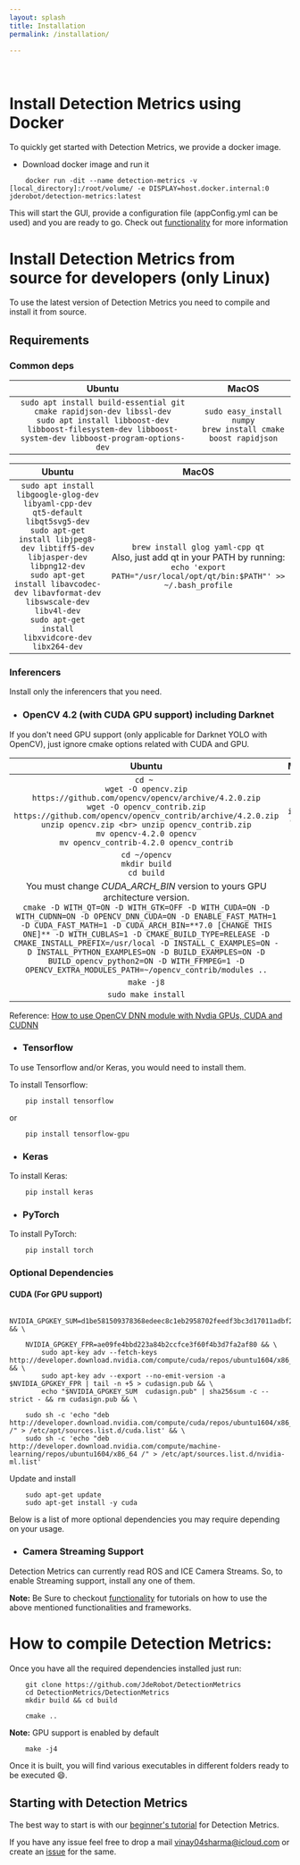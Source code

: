 ```yaml
---
layout: splash
title: Installation
permalink: /installation/

---
```

<br>

# Install Detection Metrics using Docker

To quickly get started with Detection Metrics, we provide a docker image.

* Download docker image and run it
```
    docker run -dit --name detection-metrics -v [local_directory]:/root/volume/ -e DISPLAY=host.docker.internal:0 jderobot/detection-metrics:latest
```

This will start the GUI, provide a configuration file (appConfig.yml can be used) and you are ready to go. Check out [functionality](/functionality/detector) for more information



# Install Detection Metrics from source for developers (only Linux)
 
To use the latest version of Detection Metrics you need to compile and install it from source.

## Requirements

### Common deps


| Ubuntu   |      MacOS      |  
|:-------------:|:-------------:|
| `sudo apt install build-essential git cmake rapidjson-dev libssl-dev` <br> `sudo apt install libboost-dev libboost-filesystem-dev libboost-system-dev libboost-program-options-dev` | `sudo easy_install numpy` <br> `brew install cmake boost rapidjson` | 
       

| Ubuntu   |      MacOS      |  
|:-------------:|:-------------:|
| `sudo apt install libgoogle-glog-dev libyaml-cpp-dev qt5-default libqt5svg5-dev` <br> `sudo apt-get install libjpeg8-dev libtiff5-dev libjasper-dev libpng12-dev` <br> `sudo apt-get install libavcodec-dev libavformat-dev libswscale-dev libv4l-dev` <br> `sudo apt-get install libxvidcore-dev libx264-dev` |    `brew install glog yaml-cpp qt` <br> Also, just add qt in your PATH by running: <br> `echo 'export PATH="/usr/local/opt/qt/bin:$PATH"' >> ~/.bash_profile`   |


### Inferencers

Install only the inferencers that you need.

* ### OpenCV 4.2 (with CUDA GPU support) including Darknet

If you don't need GPU support (only applicable for Darknet YOLO with OpenCV), just ignore cmake options related with CUDA and GPU.

| Ubuntu   |      MacOS      |  
|:-------------:|:-------------:|
| `cd ~ `<br> `wget -O opencv.zip https://github.com/opencv/opencv/archive/4.2.0.zip` <br> `wget -O opencv_contrib.zip https://github.com/opencv/opencv_contrib/archive/4.2.0.zip` <br> `unzip opencv.zip <br> unzip opencv_contrib.zip` <br> `mv opencv-4.2.0 opencv` <br> `mv opencv_contrib-4.2.0 opencv_contrib` | `brew install opencv` |
| `cd ~/opencv` <br> `mkdir build` <br> `cd build` | |
|  You must change *CUDA_ARCH_BIN* version to yours GPU architecture version. <br> `cmake -D WITH_QT=ON -D WITH_GTK=OFF -D WITH_CUDA=ON -D WITH_CUDNN=ON -D OPENCV_DNN_CUDA=ON -D ENABLE_FAST_MATH=1 -D CUDA_FAST_MATH=1 -D CUDA_ARCH_BIN=**7.0 [CHANGE THIS ONE]** -D WITH_CUBLAS=1 -D CMAKE_BUILD_TYPE=RELEASE -D CMAKE_INSTALL_PREFIX=/usr/local -D INSTALL_C_EXAMPLES=ON -D INSTALL_PYTHON_EXAMPLES=ON -D BUILD_EXAMPLES=ON -D BUILD_opencv_python2=ON -D WITH_FFMPEG=1 -D OPENCV_EXTRA_MODULES_PATH=~/opencv_contrib/modules ..` | |
| `make -j8` | |
| `sudo make install` | |

Reference: [How to use OpenCV DNN module with Nvdia GPUs, CUDA and CUDNN](https://www.pyimagesearch.com/2020/02/03/how-to-use-opencvs-dnn-module-with-nvidia-gpus-cuda-and-cudnn/)

* ### Tensorflow 

To use Tensorflow and/or Keras, you would need to install them.

To install Tensorflow:
```
    pip install tensorflow
```
or

```
    pip install tensorflow-gpu
```

* ### Keras 

To install Keras:
```
    pip install keras
```

* ### PyTorch 


To install PyTorch:
```
    pip install torch
```


### Optional Dependencies

#### CUDA (For GPU support)

```
    NVIDIA_GPGKEY_SUM=d1be581509378368edeec8c1eb2958702feedf3bc3d17011adbf24efacce4ab5 && \

    NVIDIA_GPGKEY_FPR=ae09fe4bbd223a84b2ccfce3f60f4b3d7fa2af80 && \
        sudo apt-key adv --fetch-keys http://developer.download.nvidia.com/compute/cuda/repos/ubuntu1604/x86_64/7fa2af80.pub && \
        sudo apt-key adv --export --no-emit-version -a $NVIDIA_GPGKEY_FPR | tail -n +5 > cudasign.pub && \
        echo "$NVIDIA_GPGKEY_SUM  cudasign.pub" | sha256sum -c --strict - && rm cudasign.pub && \

    sudo sh -c 'echo "deb http://developer.download.nvidia.com/compute/cuda/repos/ubuntu1604/x86_64 /" > /etc/apt/sources.list.d/cuda.list' && \
    sudo sh -c 'echo "deb http://developer.download.nvidia.com/compute/machine-learning/repos/ubuntu1604/x86_64 /" > /etc/apt/sources.list.d/nvidia-ml.list'
```

Update and install

```
    sudo apt-get update
    sudo apt-get install -y cuda
```

Below is a list of more optional dependencies you may require depending on your usage.

* ### Camera Streaming Support
Detection Metrics can currently read ROS and ICE Camera Streams. So, to enable Streaming support, install any one of them.


**Note:** Be Sure to checkout [functionality](../functionality/command_line_application) for tutorials on how to use the above mentioned functionalities and frameworks.  

# How to compile Detection Metrics:

Once you have all the required dependencies installed just run:

```
    git clone https://github.com/JdeRobot/DetectionMetrics
    cd DetectionMetrics/DetectionMetrics
    mkdir build && cd build
```
```
    cmake ..
```
**Note:** GPU support is enabled by default
```
    make -j4
```

Once it is built, you will find various executables in different folders ready to be executed :smile:.

## Starting with Detection Metrics
The best way to start is with our [beginner's tutorial](../resources/tutorial/) for Detection Metrics.

If you have any issue feel free to drop a mail <vinay04sharma@icloud.com> or create an [issue](https://github.com/JdeRobot/DetectionMetrics/issues) for the same.
